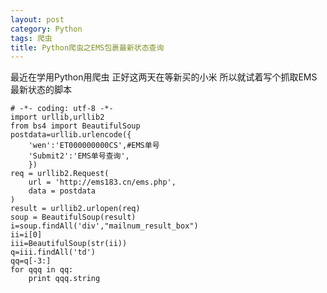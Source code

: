 ```yaml
---
layout: post
category: Python
tags: 爬虫
title: Python爬虫之EMS包裹最新状态查询
---
```

最近在学用Python用爬虫 正好这两天在等新买的小米 所以就试着写个抓取EMS最新状态的脚本

	# -*- coding: utf-8 -*-
	import urllib,urllib2
	from bs4 import BeautifulSoup
	postdata=urllib.urlencode({
	    'wen':'ET000000000CS',#EMS单号
	    'Submit2':'EMS单号查询',
	    })
	req = urllib2.Request(
	    url = 'http://ems183.cn/ems.php',
	    data = postdata
	)
	result = urllib2.urlopen(req)
	soup = BeautifulSoup(result)
	i=soup.findAll('div',"mailnum_result_box")
	ii=i[0]
	iii=BeautifulSoup(str(ii))
	q=iii.findAll('td')
	qq=q[-3:]
	for qqq in qq:
	    print qqq.string